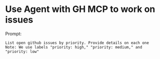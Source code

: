 # Use Agent with GH MCP to work on issues

Prompt:
```
List open github issues by priority. Provide details on each one
Note: We use labels "priority: high," "priority: medium," and "priority: low"
```